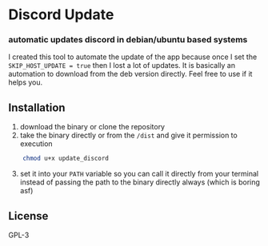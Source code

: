 # Discord Update
### automatic updates discord in debian/ubuntu based systems

I created this tool to automate the update of the app because once I set the `SKIP_HOST_UPDATE = true` then I lost a lot of updates.  It is basically an automation to download from the deb version directly. Feel free to use if it helps you.

## Installation
1. download the binary or clone the repository
2. take the binary directly or from the `/dist` and give it permission to execution
```bash
	chmod u+x update_discord
```
3. set it into your `PATH` variable so you can call it directly from your terminal instead of passing the path to the binary directly always (which is boring asf)

## License
GPL-3

